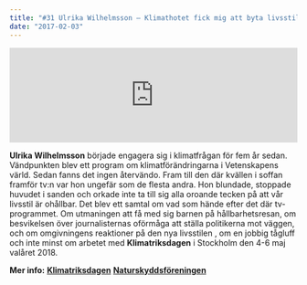```yaml
---
title: "#31 Ulrika Wilhelmsson – Klimathotet fick mig att byta livsstil"
date: "2017-02-03"
---
```


<iframe src="https://w.soundcloud.com/player/?url=https%3A//api.soundcloud.com/tracks/305997663&amp;color=ff5500&amp;auto_play=false&amp;hide_related=false&amp;show_comments=true&amp;show_user=true&amp;show_reposts=false" width="100%" height="166" frameborder="no" scrolling="no"></iframe>

**Ulrika Wilhelmsson** började engagera sig i klimatfrågan för fem år sedan. Vändpunkten blev ett program om klimatförändringarna i Vetenskapens värld. Sedan fanns det ingen återvändo. Fram till den där kvällen i soffan framför tv:n var hon ungefär som de flesta andra. Hon blundade, stoppade huvudet i sanden och orkade inte ta till sig alla oroande tecken på att vår livsstil är ohållbar. Det blev ett samtal om vad som hände efter det där tv-programmet. Om utmaningen att få med sig barnen på hållbarhetsresan, om besvikelsen över journalisternas oförmåga att ställa politikerna mot väggen, och om omgivningens reaktioner på den nya livsstilen , om en jobbig tågluff och inte minst om arbetet med **Klimatriksdagen** i Stockholm den 4-6 maj valåret 2018.

**Mer info:** **[Klimatriksdagen](http://klimatriksdagen.se/)** **[Naturskyddsföreningen](http://www.naturskyddsforeningen.se/)**
